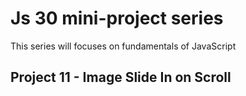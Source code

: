 # Js 30 mini-project series

This series will focuses on fundamentals of JavaScript

## Project 11 - Image Slide In on Scroll
